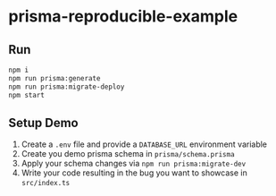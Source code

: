 # prisma-reproducible-example

## Run

```bash
npm i
npm run prisma:generate
npm run prisma:migrate-deploy
npm start
```

## Setup Demo

1. Create a `.env` file and provide a `DATABASE_URL` environment variable
2. Create you demo prisma schema in `prisma/schema.prisma`
3. Apply your schema changes via `npm run prisma:migrate-dev`
4. Write your code resulting in the bug you want to showcase in `src/index.ts`
